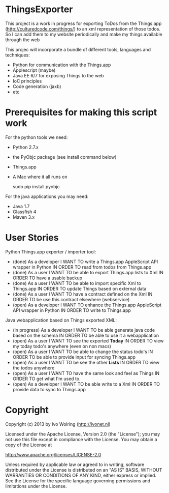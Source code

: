 # ThingsExporter #

This project is a work in progress for exporting ToDos from the Things.app (http://culturedcode.com/things/)
to an xml representation of those todos.
So I can add them to my website periodically and make my things available through the web

This projec will incorporate a bundle of different tools, languages and techniques:
* Python for communication with the Things.app
* Applescript (maybe)
* Java EE 6/7 for exposing Things to the web
* IoC principles
* Code generation (jaxb)
* etc


# Prerequisites for making this script work #
For the python tools we need:

* Python 2.7.x
* the PyObjc package (see install command below)
* Things.app
* A Mac where it all runs on



     sudo pip install pyobjc


For the java applications you may need:

* Java 1.7
* Glassfish 4
* Maven 3.x


# User Stories #

Python Things.app exporter / importer tool:

* (done) As a developer I WANT TO write a Things.app AppleScript API wrapper in Python IN ORDER TO read from todos from Things.app
* (done) As a user I WANT TO be able to export Things.app lists to Xml IN ORDER TO have a usable backup
* (done) As a user I WANT TO be able to import specific Xml to Things.app IN ORDER TO update Things based on external data
* (done) As a user I WANT TO have a contract defined on the Xml IN ORDER TO be use this contract elsewhere (webservice)
* (open) As a developer I WANT TO enhance the Things.app AppleScript API wrapper in Python IN ORDER TO write to Things.app


Java webapplication based on Things exported XML:

* (in progress) As a developer I WANT TO be able generate java code based on the schema IN ORDER TO be able to use it a webapplication
* (open) As a user I WANT TO see the exported **Today** IN ORDER TO view my today todo's anywhere (even on non macs)
* (open) As a user I WANT TO be able to change the status todo's IN ORDER TO be able to provide input for syncing Things.app
* (open) As a user I WANT TO be see the other **Lists** IN ORDER TO view the todos anywhere
* (open) As a user I WANT TO have the same look and feel as Things IN ORDER TO get what I'm used to.
* (open) As a developer I WANT TO be able write to a Xml IN ORDER TO provide data to sync to Things.app


# Copyright #

Copyright (c) 2013 by Ivo Wolring (http://ivonet.nl)

Licensed under the Apache License, Version 2.0 (the "License");
you may not use this file except in compliance with the License.
You may obtain a copy of the License at

   http://www.apache.org/licenses/LICENSE-2.0

Unless required by applicable law or agreed to in writing, software
distributed under the License is distributed on an "AS IS" BASIS,
WITHOUT WARRANTIES OR CONDITIONS OF ANY KIND, either express or implied.
See the License for the specific language governing permissions and
limitations under the License.